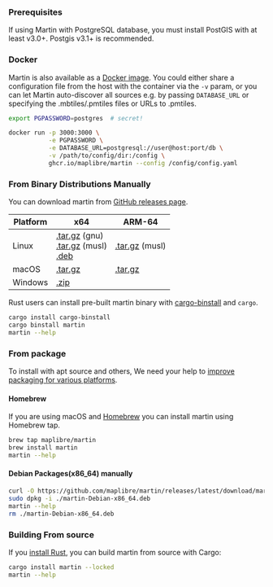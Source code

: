 ### Prerequisites

If using Martin with PostgreSQL database, you must install PostGIS with at least v3.0+. Postgis v3.1+ is recommended.

### Docker

Martin is also available as a [Docker image](https://ghcr.io/maplibre/martin). You could either share a configuration
file from the host with the container via the `-v` param, or you can let Martin auto-discover all sources e.g. by
passing `DATABASE_URL` or specifying the .mbtiles/.pmtiles files or URLs to .pmtiles.

```bash
export PGPASSWORD=postgres  # secret!

docker run -p 3000:3000 \
           -e PGPASSWORD \
           -e DATABASE_URL=postgresql://user@host:port/db \
           -v /path/to/config/dir:/config \
           ghcr.io/maplibre/martin --config /config/config.yaml
```

### From Binary Distributions Manually

You can download martin from [GitHub releases page](https://github.com/maplibre/martin/releases).

| Platform | x64                                                                                              | ARM-64                              |
|----------|--------------------------------------------------------------------------------------------------|-------------------------------------|
| Linux    | [.tar.gz][rl-linux-x64] (gnu)<br>[.tar.gz][rl-linux-x64-musl] (musl)<br>[.deb][rl-linux-x64-deb] | [.tar.gz][rl-linux-a64-musl] (musl) |
| macOS    | [.tar.gz][rl-macos-x64]                                                                          | [.tar.gz][rl-macos-a64]             |
| Windows  | [.zip][rl-win64-zip]                                                                             |                                     |

[rl-linux-x64]: https://github.com/maplibre/martin/releases/latest/download/martin-x86_64-unknown-linux-gnu.tar.gz

[rl-linux-x64-musl]: https://github.com/maplibre/martin/releases/latest/download/martin-x86_64-unknown-linux-musl.tar.gz

[rl-linux-x64-deb]: https://github.com/maplibre/martin/releases/latest/download/martin-Debian-x86_64.deb

[rl-linux-a64-musl]: https://github.com/maplibre/martin/releases/latest/download/martin-aarch64-unknown-linux-musl.tar.gz

[rl-macos-x64]: https://github.com/maplibre/martin/releases/latest/download/martin-x86_64-apple-darwin.tar.gz

[rl-macos-a64]: https://github.com/maplibre/martin/releases/latest/download/martin-aarch64-apple-darwin.tar.gz

[rl-win64-zip]: https://github.com/maplibre/martin/releases/latest/download/martin-x86_64-pc-windows-msvc.zip

Rust users can install pre-built martin binary
with [cargo-binstall](https://github.com/cargo-bins/cargo-binstall) and `cargo`.

```bash
cargo install cargo-binstall
cargo binstall martin
martin --help
```

### From package

To install with apt source and others, We need your help
to [improve packaging for various platforms](https://github.com/maplibre/martin/issues/578).

#### Homebrew

If you are using macOS and [Homebrew](https://brew.sh/) you can install martin using Homebrew tap.

```bash
brew tap maplibre/martin
brew install martin
martin --help
```

#### Debian Packages(x86_64) manually

```bash
curl -O https://github.com/maplibre/martin/releases/latest/download/martin-Debian-x86_64.deb
sudo dpkg -i ./martin-Debian-x86_64.deb
martin --help
rm ./martin-Debian-x86_64.deb
```

### Building From source

If you [install Rust](https://www.rust-lang.org/tools/install), you can build martin from source with Cargo:

```bash
cargo install martin --locked
martin --help
```
